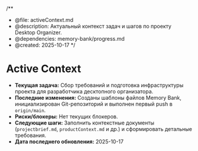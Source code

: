 /**
 * @file: activeContext.md
 * @description: Актуальный контекст задач и шагов по проекту Desktop Organizer.
 * @dependencies: memory-bank/progress.md
 * @created: 2025-10-17
 */

# Active Context

- **Текущая задача:** Сбор требований и подготовка инфраструктуры проекта для разработчика десктопного организатора.
- **Последние изменения:** Созданы шаблоны файлов Memory Bank, инициализирован Git-репозиторий и выполнен первый push в `origin/main`.
- **Риски/блокеры:** Нет текущих блокеров.
- **Следующие шаги:** Заполнить контекстные документы (`projectbrief.md`, `productContext.md` и др.) и сформировать детальные требования.
- **Дата последнего обновления:** 2025-10-17
